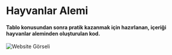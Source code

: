 # Hayvanlar Alemi
#### Tablo konusundan sonra pratik kazanmak için hazırlanan, içeriği hayvanlar aleminden oluşturulan kod.
![Website Görseli](/Tablo-Odev-1/images/readme.JPG)